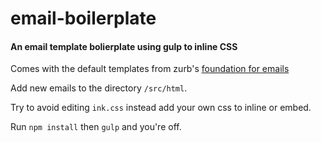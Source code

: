 # email-boilerplate
#### An email template bolierplate using gulp to inline CSS

Comes with the default templates from zurb's [foundation for emails](http://foundation.zurb.com/emails.html)

Add new emails to the directory `/src/html`.

Try to avoid editing `ink.css` instead add your own css to inline or embed.

Run `npm install` then `gulp` and you're off.
